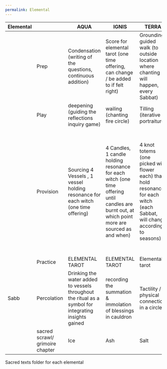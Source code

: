 ```yaml
---
permalink: Elemental
---
```

| Elemental |  | AQUA | IGNIS | TERRA | AER |
| -- | -- | -- | -- | -- | -- |
|  | Prep | Condensation (writing of the questions, continuous addition) | Score for elemental tarot (one time offering, can change / be added to if felt right) | Grounding guided walk (to outside location where chanting will happen, every Sabbat) | Magical record (continuous addition) |
|  | Play | deepening (guiding the reflections inquiry game) | wailing (chanting fire circle) | Tilling (iterative portraiture) | Story (TTRPG of divine selves) |
|  | Provision | Sourcing 4 Vessels , 1 vessel holding resonance for each witch (one time offering) | 4 Candles, 1 candle holding resonance for each witch (one time offering until candles are burnt out, at which point more are sourced as and when) | 4 knot totems (one picked wild flower each) that hold resonance for each witch (each Sabbat, will change according to seasons) | Blessings (words holding resonance for each witch based on findings of magical record and current spiritual trajectory, new ones each Sabbat, burnt in cauldron to return to Aether) |
|  | Practice | ELEMENTAL TAROT | ELEMENTAL TAROT | Elemental tarot | Elemental tarot |
| Sabb | Percolation | Drinking the water added to vessels throughout the ritual as a symbol for integrating insights gained | recording the summation & immolation of blessings in cauldron | Tactility / physical connection in a circle | Scribing / guiding discussion |
|  | sacred scrawl/ grimoire chapter | Ice | Ash | Salt | Sky |






Sacred texts folder for each elemental
